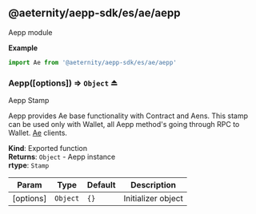 <a id="module_@aeternity/aepp-sdk/es/ae/aepp"></a>

## @aeternity/aepp-sdk/es/ae/aepp
Aepp module

**Example**  
```js
import Ae from '@aeternity/aepp-sdk/es/ae/aepp'
```
<a id="exp_module_@aeternity/aepp-sdk/es/ae/aepp--Aepp"></a>

### Aepp([options]) ⇒ `Object` ⏏
Aepp Stamp

Aepp provides Ae base functionality with Contract and Aens.
This stamp can be used only with Wallet, all Aepp method's going through RPC to Wallet.
[Ae](#exp_module_@aeternity/aepp-sdk/es/ae--Ae) clients.

**Kind**: Exported function  
**Returns**: `Object` - Aepp instance  
**rtype**: `Stamp`

| Param | Type | Default | Description |
| --- | --- | --- | --- |
| [options] | `Object` | <code>{}</code> | Initializer object |

